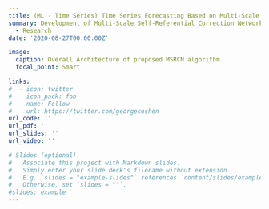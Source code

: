 ```yaml
---
title: (ML - Time Series) Time Series Forecasting Based on Multi-Scale Self-Referential Correction Networks (MSRCN).
summary: Development of Multi-Scale Self-Referential Correction Networks (MSRCN) for time series forecasting and gain state-of-the-art performance in multiple public datasets.
  - Research
date: '2020-08-27T00:00:00Z'

image:
  caption: Overall Architecture of proposed MSRCN algorithm.
  focal_point: Smart

links:
#  - icon: twitter
#    icon_pack: fab
#    name: Follow
#    url: https://twitter.com/georgecushen
url_code: ''
url_pdf: ''
url_slides: ''
url_video: ''

# Slides (optional).
#   Associate this project with Markdown slides.
#   Simply enter your slide deck's filename without extension.
#   E.g. `slides = "example-slides"` references `content/slides/example-slides.md`.
#   Otherwise, set `slides = ""`.
#slides: example
---
```



